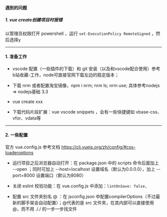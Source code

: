 #### 遇到的问题

##### 1. vue create创建项目时报错

以管理员权限打开 powershell ，运行 `set-ExecutionPolicy RemoteSigned` ，然后选择y





---

#### 1. 准备工作

-  vscode 配置（一些插件的下载）和 git 安装（以及和vscode配合使用）参考b站收藏-工作，node可直接官网下载左边的稳定版本；

- 下载 nrm 或者配置淘宝镜像，npm i nrm;  nrm ls;  nrm use;  具体参考nodejs => nodejs基础 3.3

- vue create xxx
- 下载代码片段扩展：vue vscode snippets ，会有一些快捷键如 vbase-css、vfor、vdata等

---

#### 2. 一些配置

官方 vue.config.js 参考文档 https://cli.vuejs.org/zh/config/#css-loaderoptions

- 运行项目之后浏览器自动打开：在 package.json 中的 scripts 命令后面加上 --open ；同时可加上 --host=localhost 设置域名（默认为0.0.0.0），加上 --port=8000 设置端口（默认为8080）

- 关闭 eslint 校验功能：在 vue.config.js 中添加：`lintOnSave: false,`
- 配置 src 文件夹别名 @ ：在 jsconfig.json 中配置compilerOptions（不过最新的脚手架会自动配置）；@代表的是 src 文件夹，在其内部可以直接使用@，而不用 ././ 的一步一步找文件
